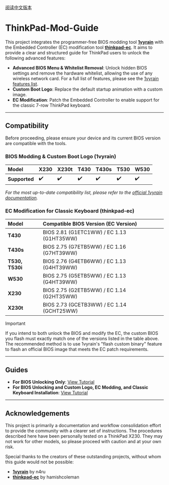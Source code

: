 [阅读中文版本](./README.md)

# ThinkPad-Mod-Guide

This project integrates the programmer-free BIOS modding tool [**1vyrain**](https://github.com/n4ru/1vyrain) with the Embedded Controller (EC) modification tool [**thinkpad-ec**](https://github.com/hamishcoleman/thinkpad-ec). It aims to provide a clear and structured guide for ThinkPad users to unlock the following advanced features:

- **Advanced BIOS Menu & Whitelist Removal**: Unlock hidden BIOS settings and remove the hardware whitelist, allowing the use of any wireless network card. For a full list of features, please see the [1vyrain features list](https://github.com/n4ru/1vyrain#bios-mod-features).
- **Custom Boot Logo**: Replace the default startup animation with a custom image.
- **EC Modification**: Patch the Embedded Controller to enable support for the classic 7-row ThinkPad keyboard.

---

## Compatibility

Before proceeding, please ensure your device and its current BIOS version are compatible with the tools.

### BIOS Modding & Custom Boot Logo (1vyrain)

| Model | X230 | X230t | T430 | T430s | T530 | W530 |
| :--- | :--- | :--- | :--- | :--- | :--- | :--- |
| **Supported** | ✔️ | ✔️ | ✔️ | ✔️ | ✔️ | ✔️ |

*For the most up-to-date compatibility list, please refer to the [official 1vyrain documentation](https://github.com/n4ru/1vyrain#supported-systems).*

### EC Modification for Classic Keyboard (thinkpad-ec)

| Model | Compatible BIOS Version (EC Version) |
| :--- | :--- |
| **T430** | BIOS 2.81 (G1ETC1WW) / EC 1.13 (G1HT35WW) |
| **T430s** | BIOS 2.75 (G7ETB5WW) / EC 1.16 (G7HT39WW) |
| **T530, T530i** | BIOS 2.76 (G4ETB6WW) / EC 1.13 (G4HT39WW) |
| **W530** | BIOS 2.75 (G5ETB5WW) / EC 1.13 (G4HT39WW) |
| **X230** | BIOS 2.75 (G2ETB5WW) / EC 1.14 (G2HT35WW) |
| **X230t** | BIOS 2.73 (GCETB3WW) / EC 1.14 (GCHT25WW) |

> [!Important]
>
> If you intend to both unlock the BIOS and modify the EC, the custom BIOS you flash must exactly match one of the versions listed in the table above. The recommended method is to use 1vyrain's "flash custom binary" feature to flash an official BIOS image that meets the EC patch requirements.

---

## Guides

- **For BIOS Unlocking Only**: [View Tutorial](./doc/patch_BIOS.en.md)
- **For BIOS Unlocking and Custom Logo, EC Modding, and Classic Keyboard Installation**: [View Tutorial](./doc/patch_BIOS_and_EC.en.md)

---

## Acknowledgements

This project is primarily a documentation and workflow consolidation effort to provide the community with a clearer set of instructions. The procedures described here have been personally tested on a ThinkPad X230. They may not work for other models, so please proceed with caution and at your own risk.

Special thanks to the creators of these outstanding projects, without whom this guide would not be possible:

- **[1vyrain](https://github.com/n4ru/1vyrain)** by n4ru
- **[thinkpad-ec](https://github.com/hamishcoleman/thinkpad-ec)** by hamishcoleman